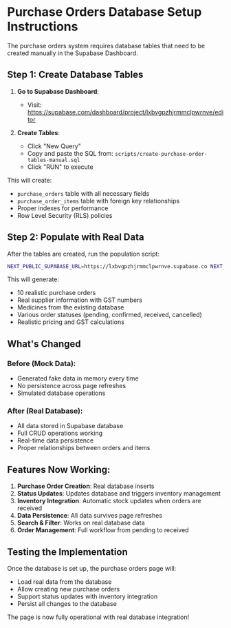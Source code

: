 # Purchase Orders Database Setup Instructions

The purchase orders system requires database tables that need to be created manually in the Supabase Dashboard.

## Step 1: Create Database Tables

1. **Go to Supabase Dashboard**: 
   - Visit: https://supabase.com/dashboard/project/lxbvgpzhjrmmclpwrnve/editor

2. **Create Tables**:
   - Click "New Query"
   - Copy and paste the SQL from: `scripts/create-purchase-order-tables-manual.sql`
   - Click "RUN" to execute

This will create:
- `purchase_orders` table with all necessary fields
- `purchase_order_items` table with foreign key relationships
- Proper indexes for performance
- Row Level Security (RLS) policies

## Step 2: Populate with Real Data

After the tables are created, run the population script:

```bash
NEXT_PUBLIC_SUPABASE_URL=https://lxbvgpzhjrmmclpwrnve.supabase.co NEXT_PUBLIC_SUPABASE_ANON_KEY=eyJhbGciOiJIUzI1NiIsInR5cCI6IkpXVCJ9.eyJpc3MiOiJzdXBhYmFzZSIsInJlZiI6Imx4YnZncHpoanJtbWNscHdybnZlIiwicm9sZSI6ImFub24iLCJpYXQiOjE3NTQzMzg2NzYsImV4cCI6MjA2OTkxNDY3Nn0.c1P9s9Oe8qPha0yioq3BmSos10AEGrZeBEi3EwcI58M node scripts/populate-purchase-orders.mjs
```

This will generate:
- 10 realistic purchase orders
- Real supplier information with GST numbers
- Medicines from the existing database
- Various order statuses (pending, confirmed, received, cancelled)
- Realistic pricing and GST calculations

## What's Changed

### Before (Mock Data):
- Generated fake data in memory every time
- No persistence across page refreshes
- Simulated database operations

### After (Real Database):
- All data stored in Supabase database
- Full CRUD operations working
- Real-time data persistence
- Proper relationships between orders and items

## Features Now Working:

1. **Purchase Order Creation**: Real database inserts
2. **Status Updates**: Updates database and triggers inventory management
3. **Inventory Integration**: Automatic stock updates when orders are received
4. **Data Persistence**: All data survives page refreshes
5. **Search & Filter**: Works on real database data
6. **Order Management**: Full workflow from pending to received

## Testing the Implementation

Once the database is set up, the purchase orders page will:
- Load real data from the database
- Allow creating new purchase orders
- Support status updates with inventory integration
- Persist all changes to the database

The page is now fully operational with real database integration!